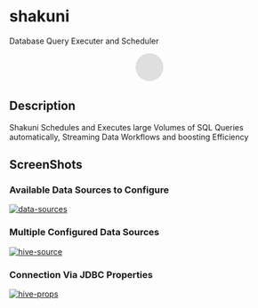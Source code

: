 # shakuni
Database Query Executer and Scheduler

<div id="header" align="center">
 <img src="shakuni-ui/public/solid-circle-gray.png" alt="Shakuni" height="50px" width="50px">
</div>

## Description

Shakuni Schedules and Executes large Volumes of SQL Queries automatically, Streaming Data Workflows and boosting Efficiency

## ScreenShots

### Available Data Sources to Configure
<a href="https://ibb.co/Lgp5YQH"><img src="https://i.ibb.co/fN0vq8L/data-sources.png" alt="data-sources" border="0"></a>
### Multiple Configured Data Sources
<a href="https://ibb.co/zhz6SBK"><img src="https://i.ibb.co/xSNFMBV/hive-source.png" alt="hive-source" border="0"></a>
### Connection Via JDBC Properties
<a href="https://ibb.co/TWcZ88P"><img src="https://i.ibb.co/y40Dyyg/hive-props.png" alt="hive-props" border="0"></a>
